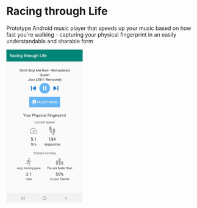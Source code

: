 # Racing through Life

Prototype Android music player that speeds up your music based on how fast you're walking - capturing your physical fingerprint in an easily understandable and sharable form

<img src="./screenshot.png" width="200">


